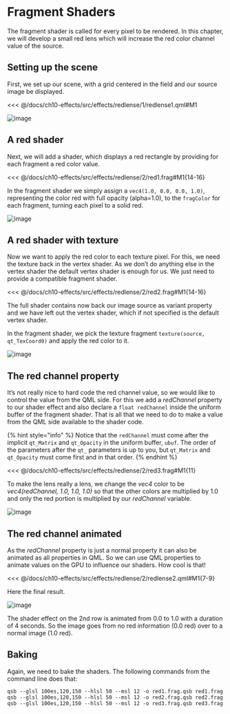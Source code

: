 # Fragment Shaders

The fragment shader is called for every pixel to be rendered. In this chapter, we will develop a small red lens which will increase the red color channel value of the source.

## Setting up the scene

First, we set up our scene, with a grid centered in the field and our source image be displayed.

<<< @/docs/ch10-effects/src/effects/redlense/1/redlense1.qml#M1

![image](./assets/redlense1.png)

## A red shader

Next, we will add a shader, which displays a red rectangle by providing for each fragment a red color value.

<<< @/docs/ch10-effects/src/effects/redlense/2/red1.frag#M1{14-16}

In the fragment shader we simply assign a `vec4(1.0, 0.0, 0.0, 1.0)`, representing the color red with full opacity (alpha=1.0), to the `fragColor` for each fragment, turning each pixel to a solid red.

![image](./assets/redlense2.png)

## A red shader with texture

Now we want to apply the red color to each texture pixel. For this, we need the texture back in the vertex shader. As we don’t do anything else in the vertex shader the default vertex shader is enough for us. We just need to provide a compatible fragment shader.

<<< @/docs/ch10-effects/src/effects/redlense/2/red2.frag#M1{14-16}

The full shader contains now back our image source as variant property and we have left out the vertex shader, which if not specified is the default vertex shader.

In the fragment shader, we pick the texture fragment `texture(source, qt_TexCoord0)` and apply the red color to it.

![image](./assets/redlense3.png)

## The red channel property

It’s not really nice to hard code the red channel value, so we would like to control the value from the QML side. For this we add a *redChannel* property to our shader effect and also declare a `float redChannel` inside the uniform buffer of the fragment shader. That is all that we need to do to make a value from the QML side available to the shader code.

{% hint style="info" %}
Notice that the `redChannel` must come after the implicit `qt_Matrix` and `qt_Opacity` in the uniform buffer, `ubuf`. The order of the parameters after the `qt_` parameters is up to you, but `qt_Matrix` and `qt_Opacity` must come first and in that order.
{% endhint %}

<<< @/docs/ch10-effects/src/effects/redlense/2/red3.frag#M1{11}

To make the lens really a lens, we change the *vec4* color to be *vec4(redChannel, 1.0, 1.0, 1.0)* so that the other colors are multiplied by 1.0 and only the red portion is multiplied by our *redChannel* variable.

![image](./assets/redlense4.png)

## The red channel animated

As the *redChannel* property is just a normal property it can also be animated as all properties in QML. So we can use QML properties to animate values on the GPU to influence our shaders. How cool is that!

<<< @/docs/ch10-effects/src/effects/redlense/2/redlense2.qml#M1{7-9}

Here the final result.

![image](./assets/redlense5.png)

The shader effect on the 2nd row is animated from 0.0 to 1.0 with a duration of 4 seconds. So the image goes from no red information (0.0 red) over to a normal image (1.0 red).

## Baking

Again, we need to bake the shaders. The following commands from the command line does that:

```
qsb --glsl 100es,120,150 --hlsl 50 --msl 12 -o red1.frag.qsb red1.frag
qsb --glsl 100es,120,150 --hlsl 50 --msl 12 -o red2.frag.qsb red2.frag
qsb --glsl 100es,120,150 --hlsl 50 --msl 12 -o red3.frag.qsb red3.frag
```

